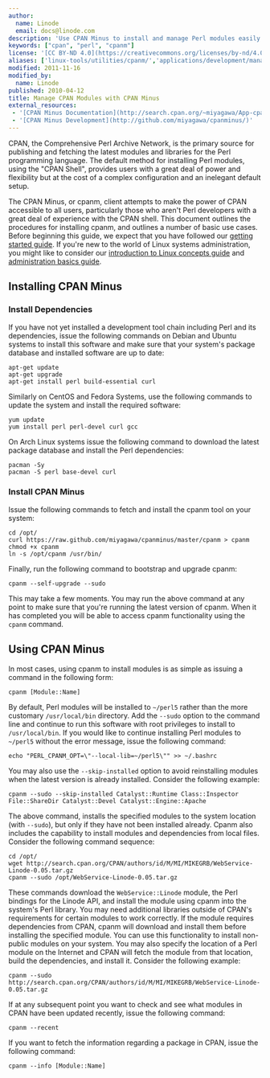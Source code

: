 ```yaml
---
author:
  name: Linode
  email: docs@linode.com
description: 'Use CPAN Minus to install and manage Perl modules easily.'
keywords: ["cpan", "perl", "cpanm"]
license: '[CC BY-ND 4.0](https://creativecommons.org/licenses/by-nd/4.0)'
aliases: ['linux-tools/utilities/cpanm/','applications/development/manage-cpan-modules-with-cpan-minus/','development/manage-cpan-modules-with-cpan-minus']
modified: 2011-11-16
modified_by:
  name: Linode
published: 2010-04-12
title: Manage CPAN Modules with CPAN Minus
external_resources:
 - '[CPAN Minus Documentation](http://search.cpan.org/~miyagawa/App-cpanminus-0.9929/lib/App/cpanminus.pm)'
 - '[CPAN Minus Development](http://github.com/miyagawa/cpanminus/)'
---
```


CPAN, the Comprehensive Perl Archive Network, is the primary source for publishing and fetching the latest modules and libraries for the Perl programming language. The default method for installing Perl modules, using the "CPAN Shell", provides users with a great deal of power and flexibility but at the cost of a complex configuration and an inelegant default setup.

The CPAN Minus, or cpanm, client attempts to make the power of CPAN accessible to all users, particularly those who aren't Perl developers with a great deal of experience with the CPAN shell. This document outlines the procedures for installing cpanm, and outlines a number of basic use cases. Before beginning this guide, we expect that you have followed our [getting started guide](/docs/getting-started/). If you're new to the world of Linux systems administration, you might like to consider our [introduction to Linux concepts guide](/docs/tools-reference/introduction-to-linux-concepts/) and [administration basics guide](/docs/using-linux/administration-basics).

## Installing CPAN Minus

### Install Dependencies

If you have not yet installed a development tool chain including Perl and its dependencies, issue the following commands on Debian and Ubuntu systems to install this software and make sure that your system's package database and installed software are up to date:

    apt-get update
    apt-get upgrade
    apt-get install perl build-essential curl

Similarly on CentOS and Fedora Systems, use the following commands to update the system and install the required software:

    yum update
    yum install perl perl-devel curl gcc

On Arch Linux systems issue the following command to download the latest package database and install the Perl dependencies:

    pacman -Sy
    pacman -S perl base-devel curl

### Install CPAN Minus

Issue the following commands to fetch and install the cpanm tool on your system:

    cd /opt/
    curl https://raw.github.com/miyagawa/cpanminus/master/cpanm > cpanm
    chmod +x cpanm
    ln -s /opt/cpanm /usr/bin/

Finally, run the following command to bootstrap and upgrade cpanm:

    cpanm --self-upgrade --sudo

This may take a few moments. You may run the above command at any point to make sure that you're running the latest version of cpanm. When it has completed you will be able to access cpanm functionality using the `cpanm` command.

## Using CPAN Minus

In most cases, using cpanm to install modules is as simple as issuing a command in the following form:

    cpanm [Module::Name]

By default, Perl modules will be installed to `~/perl5` rather than the more customary `/usr/local/bin` directory. Add the `--sudo` option to the command line and continue to run this software with root privileges to install to `/usr/local/bin`. If you would like to continue installing Perl modules to `~/perl5` without the error message, issue the following command:

    echo "PERL_CPANM_OPT=\"--local-lib=~/perl5\"" >> ~/.bashrc

You may also use the `--skip-installed` option to avoid reinstalling modules when the latest version is already installed. Consider the following example:

    cpanm --sudo --skip-installed Catalyst::Runtime Class::Inspector File::ShareDir Catalyst::Devel Catalyst::Engine::Apache

The above command, installs the specified modules to the system location (with `--sudo`), but only if they have not been installed already. Cpanm also includes the capability to install modules and dependencies from local files. Consider the following command sequence:

    cd /opt/
    wget http://search.cpan.org/CPAN/authors/id/M/MI/MIKEGRB/WebService-Linode-0.05.tar.gz
    cpanm --sudo /opt/WebService-Linode-0.05.tar.gz

These commands download the `WebService::Linode` module, the Perl bindings for the Linode API, and install the module using cpanm into the system's Perl library. You may need additional libraries outside of CPAN's requirements for certain modules to work correctly. If the module requires dependencies from CPAN, cpanm will download and install them before installing the specified module. You can use this functionality to install non-public modules on your system. You may also specify the location of a Perl module on the Internet and CPAN will fetch the module from that location, build the dependencies, and install it. Consider the following example:

    cpanm --sudo http://search.cpan.org/CPAN/authors/id/M/MI/MIKEGRB/WebService-Linode-0.05.tar.gz

If at any subsequent point you want to check and see what modules in CPAN have been updated recently, issue the following command:

    cpanm --recent

If you want to fetch the information regarding a package in CPAN, issue the following command:

    cpanm --info [Module::Name]
